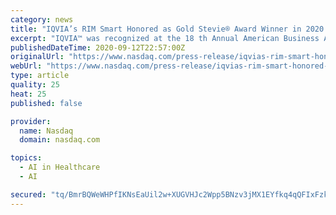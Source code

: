 ```yaml
---
category: news
title: "IQVIA’s RIM Smart Honored as Gold Stevie® Award Winner in 2020 American Business Awards®"
excerpt: "IQVIA™ was recognized at the 18 th Annual American Business Awards ®, winning the Gold Stevie ® Award for Technical Innovation of the Year. IQVIA also won a Silver Stevie Award for Most Innovative Company of the Year."
publishedDateTime: 2020-09-12T22:57:00Z
originalUrl: "https://www.nasdaq.com/press-release/iqvias-rim-smart-honored-as-gold-stevier-award-winner-in-2020-american-business"
webUrl: "https://www.nasdaq.com/press-release/iqvias-rim-smart-honored-as-gold-stevier-award-winner-in-2020-american-business"
type: article
quality: 25
heat: 25
published: false

provider:
  name: Nasdaq
  domain: nasdaq.com

topics:
  - AI in Healthcare
  - AI

secured: "tq/BmrBQWeWHPfIKNsEaUil2w+XUGVHJc2Wpp5BNzv3jMX1EYfkq4qQFIxFzkJi2YFaHo8L6sTEJrl4od4LkgNcftrs/xiseVvWTtldMAzJUxvHyaAy3jdqzCaGE7u606ca78qRdTde2JJvUg8k5dQXI5kSCB8pGHUawLS8VRC0wDwfphZB1NDcq35pibrw/SO84GIabnNhFdfLG/gu2Dt/qM2hAOoXP+CVcNX1appcNXx4LnZgbvx1fBcjkvr7tIwpMRvouokzTNyhTCOcq6Zmyho91sYdMT4AVtSq+1DfJqfNcSOxLLp5TpEtl5S2KQ/gjeoWn1W5gV4CK1HNuw745PRYntrdMtKyVoGo43jc=;Y1i/UBjJ7YLyJkDgGNI4Xw=="
---
```


